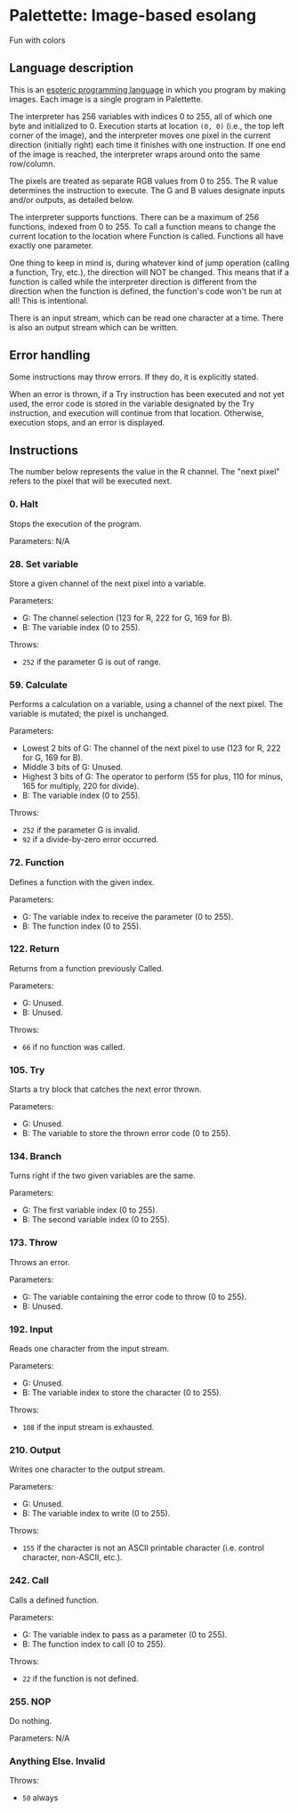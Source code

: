 # Palettette: Image-based esolang

Fun with colors

## Language description

This is an [esoteric programming language](https://esolangs.org/wiki/Esoteric_programming_language) in which you program by making images. Each image is a single program in Palettette.

The interpreter has 256 variables with indices 0 to 255, all of which one byte and initialized to 0. Execution starts at location `(0, 0)` (i.e., the top left corner of the image), and the interpreter moves one pixel in the current direction (initially right) each time it finishes with one instruction. If one end of the image is reached, the interpreter wraps around onto the same row/column.

The pixels are treated as separate RGB values from 0 to 255. The R value determines the instruction to execute. The G and B values designate inputs and/or outputs, as detailed below.

The interpreter supports functions. There can be a maximum of 256 functions, indexed from 0 to 255. To call a function means to change the current location to the location where Function is called. Functions all have exactly one parameter.

One thing to keep in mind is, during whatever kind of jump operation (calling a function, Try, etc.), the direction will NOT be changed. This means that if a function is called while the interpreter direction is different from the direction when the function is defined, the function's code won't be run at all! This is intentional.

There is an input stream, which can be read one character at a time. There is also an output stream which can be written.

## Error handling

Some instructions may throw errors. If they do, it is explicitly stated.

When an error is thrown, if a Try instruction has been executed and not yet used, the error code is stored in the variable designated by the Try instruction, and execution will continue from that location. Otherwise, execution stops, and an error is displayed.

## Instructions

The number below represents the value in the R channel. The "next pixel" refers to the pixel that will be executed next.

### 0. Halt

Stops the execution of the program.

Parameters: N/A

### 28. Set variable

Store a given channel of the next pixel into a variable.

Parameters:
- G: The channel selection (123 for R, 222 for G, 169 for B).
- B: The variable index (0 to 255).

Throws:
- `252` if the parameter G is out of range.

### 59. Calculate

Performs a calculation on a variable, using a channel of the next pixel. The variable is mutated; the pixel is unchanged.

Parameters:
- Lowest 2 bits of G: The channel of the next pixel to use (123 for R, 222 for G, 169 for B).
- Middle 3 bits of G: Unused.
- Highest 3 bits of G: The operator to perform (55 for plus, 110 for minus, 165 for multiply, 220 for divide).
- B: The variable index (0 to 255).

Throws:
- `252` if the parameter G is invalid.
- `92` if a divide-by-zero error occurred.

### 72. Function

Defines a function with the given index.

Parameters:
- G: The variable index to receive the parameter (0 to 255).
- B: The function index (0 to 255).

### 122. Return

Returns from a function previously Called.

Parameters:
- G: Unused.
- B: Unused.

Throws:
- `66` if no function was called.

### 105. Try

Starts a try block that catches the next error thrown.

Parameters:
- G: Unused.
- B: The variable to store the thrown error code (0 to 255).

### 134. Branch

Turns right if the two given variables are the same.

Parameters:
- G: The first variable index (0 to 255).
- B: The second variable index (0 to 255).

### 173. Throw

Throws an error.

Parameters:
- G: The variable containing the error code to throw (0 to 255).
- B: Unused.

### 192. Input

Reads one character from the input stream.

Parameters:
- G: Unused.
- B: The variable index to store the character (0 to 255).

Throws:
- `108` if the input stream is exhausted.

### 210. Output

Writes one character to the output stream.

Parameters:
- G: Unused.
- B: The variable index to write (0 to 255).

Throws:
- `155` if the character is not an ASCII printable character (i.e. control character, non-ASCII, etc.).

### 242. Call

Calls a defined function.

Parameters:
- G: The variable index to pass as a parameter (0 to 255).
- B: The function index to call (0 to 255).

Throws:
- `22` if the function is not defined.

### 255. NOP

Do nothing.

Parameters: N/A

### Anything Else. Invalid

Throws:
- `50` always
